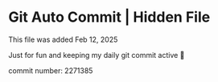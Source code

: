 # Git Auto Commit | Hidden File

This file was added Feb 12, 2025

Just for fun and keeping my daily git commit active 🤪

commit number: 2271385
